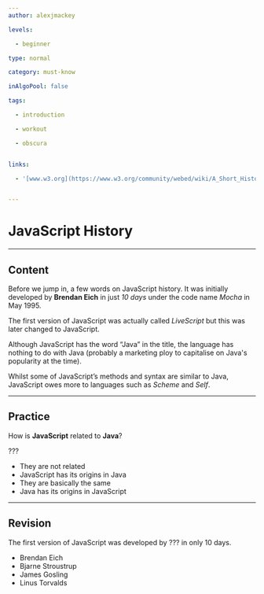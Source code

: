 ```yaml
---
author: alexjmackey

levels:

  - beginner

type: normal

category: must-know

inAlgoPool: false

tags:

  - introduction

  - workout

  - obscura


links:

  - '[www.w3.org](https://www.w3.org/community/webed/wiki/A_Short_History_of_JavaScript){website}'


---
```


# JavaScript History

---
## Content

Before we jump in, a few words on JavaScript history. It was initially developed by **Brendan Eich** in just *10 days* under the code name *Mocha* in May 1995.

The first version of JavaScript was actually called *LiveScript* but this was later changed to JavaScript.

Although JavaScript has the word “Java” in the title, the language has nothing to do with Java (probably a marketing ploy to capitalise on Java's popularity at the time).

Whilst some of JavaScript’s methods and syntax are similar to Java, JavaScript owes more to languages such as *Scheme* and *Self*.

---
## Practice

How is **JavaScript** related to **Java**?

???


* They are not related
* JavaScript has its origins in Java
* They are basically the same
* Java has its origins in JavaScript

---
## Revision

The first version of JavaScript was developed by ??? in only 10 days.


* Brendan Eich
* Bjarne Stroustrup
* James Gosling
* Linus Torvalds

